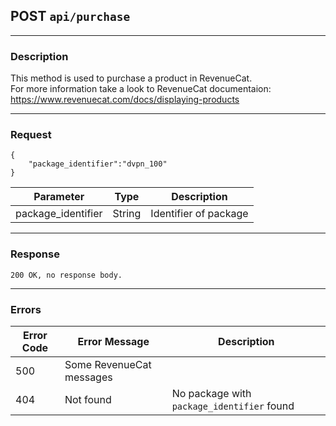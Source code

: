 ## POST `api/purchase`

---

### Description

This method is used to purchase a product in RevenueCat.  
For more information take a look to RevenueCat documentaion: https://www.revenuecat.com/docs/displaying-products

---

### Request

```
{
    "package_identifier":"dvpn_100"
}
 ```

| Parameter           | Type        | Description                                |
|---------------------|-------------|--------------------------------------------|
| package_identifier  | String      |  Identifier of package                     |

---

### Response

```
200 OK, no response body.
```

---

### Errors

| Error Code | Error Message               | Description                                |
|------------|-----------------------------|--------------------------------------------|
| 500        | Some RevenueCat messages    |                                            |
| 404        | Not found                   | No package with `package_identifier` found |
